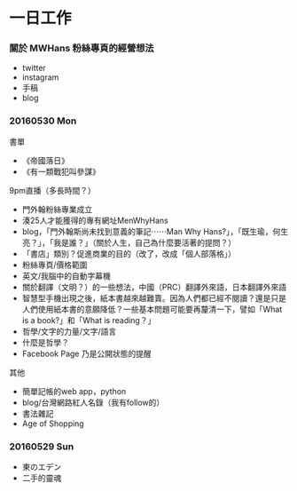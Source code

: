 # 一日工作

### 關於 MWHans 粉絲專頁的經營想法

- twitter
- instagram
- 手稿
- blog


### 20160530 Mon

書單
- 《帝國落日》
- 《有一類戰犯叫參謀》

9pm直播（多長時間？）
- 門外翰粉絲專業成立
- 湊25人才能獲得的專有網址MenWhyHans
- blog，「門外翰斯尚未找到意義的筆記⋯⋯Man Why Hans?」，「既生瑜，何生亮？」，「我是誰？」（關於人生，自己為什麼要活著的提問？）
- 「書店」類別？促進商業的目的（改了，改成「個人部落格」）
- 粉絲專頁/價格範圍
- 英文/我腦中的自動字幕機
- 關於翻譯（文明？）的一些想法，中國（PRC）翻譯外來語，日本翻譯外來語
- 智慧型手機出現之後，紙本書越來越難賣。因為人們都已經不閱讀？還是只是人們使用紙本書的意願降低？一些基本問題可能要再釐清一下，譬如「What is a book?」和「What is reading？」
- 哲學/文字的力量/文字/語言
- 什麼是哲學？
- Facebook Page 乃是公開狀態的提醒

其他
- 簡單記帳的web app，python
- blog/台灣網路紅人名錄（我有follow的）
- 書法雜記
- Age of Shopping


### 20160529 Sun

- 東のエデン
- 二手的靈魂